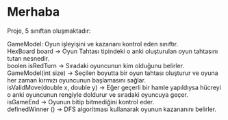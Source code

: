 # Merhaba 
Proje, 5 sınıftan oluşmaktadır:

GameModel: Oyun işleyişini ve kazananı kontrol eden sınıftır.<br>
HexBoard board -> Oyun Tahtası tipindeki o anki oluşturulan oyun tahtasını tutan nesnedir.<br>
boolen isRedTurn -> Sıradaki oyuncunun kim olduğunu belirler.<br>
GameModel(int size) -> Seçilen boyutta bir oyun tahtası oluşturur ve oyuna her zaman kırmızı oyuncunun başlamasını sağlar.<br>
isValidMove(double x, double y) -> Eğer geçerli bir hamle yapıldıysa hücreyi o anki oyuncunun rengiyle doldurur ve sıradaki oyuncuya geçer.<br>
isGameEnd -> Oyunun bitip bitmediğini kontrol eder.<br>
definedWinner () -> DFS algoritması kullanarak oyunun kazananını belirler.<br>





